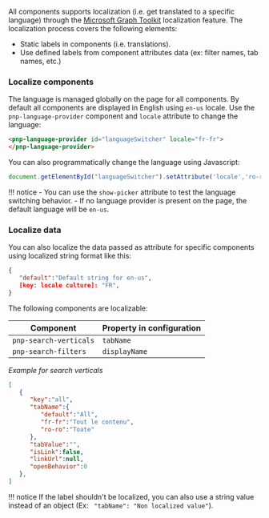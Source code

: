 All components supports localization (i.e. get translated to a specific language) through the [Microsoft Graph Toolkit](https://learn.microsoft.com/en-us/graph/toolkit/customize-components/localization) localization feature. The localization process covers the following elements:

- Static labels in components (i.e. translations).
- Use defined labels from component attributes data (ex: filter names, tab names, etc.)

### Localize components

The language is managed globally on the page for all components. By default all components are displayed in English using `en-us` locale. Use the `pnp-language-provider` component and `locale` attribute to change the language:

```html
<pnp-language-provider id="languageSwitcher" locale="fr-fr">
</pnp-language-provider>
```

You can also programmatically change the language using Javascript:

```javascript
document.getElementById("languageSwitcher").setAttribute('locale','ro-ro')
```

!!! notice 
    - You can use the `show-picker` attribute to test the language switching behavior.
    - If no language provider is present on the page, the default language will be `en-us`.

### Localize data

You can also localize the data passed as attribute for specific components using localized string format like this:

```json
{
   "default":"Default string for en-us",
   [key: locale culture]: "FR",
}
```

The following components are localizable:

| Component | Property in configuration | 
| --------- | ------------------------- |
| `pnp-search-verticals` | `tabName`
| `pnp-search-filters` | `displayName`

_Example for search verticals_

```json
[
   {
      "key":"all",
      "tabName":{
         "default":"All",
         "fr-fr":"Tout le contenu",
         "ro-ro":"Toate"
      },
      "tabValue":"",
      "isLink":false,
      "linkUrl":null,
      "openBehavior":0
   },
]
```

!!! notice
    If the label shouldn't be localized, you can also use a string value instead of an object (Ex: ` "tabName": "Non localized value"`).
